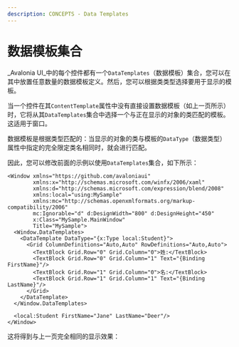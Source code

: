 ```yaml
---
description: CONCEPTS - Data Templates
---
```


# 数据模板集合

_Avalonia UI_中的每个控件都有一个`DataTemplates`（数据模板）集合，您可以在其中放置任意数量的数据模板定义。然后，您可以根据类类型选择要用于显示的模板。 

当一个控件在其`ContentTemplate`属性中没有直接设置数据模板（如上一页所示）时，它将从其`DataTemplates`集合中选择一个与正在显示的对象的类匹配的模板。这适用于窗口。

数据模板是根据类型匹配的：当显示的对象的类与模板的`DataType`（数据类型）属性中指定的完全限定类名相同时，就会进行匹配。

因此，您可以修改前面的示例以使用`DataTemplates`集合，如下所示：

```markup
<Window xmlns="https://github.com/avaloniaui"
        xmlns:x="http://schemas.microsoft.com/winfx/2006/xaml"
        xmlns:d="http://schemas.microsoft.com/expression/blend/2008"
        xmlns:local="using:MySample"
        xmlns:mc="http://schemas.openxmlformats.org/markup-compatibility/2006"
        mc:Ignorable="d" d:DesignWidth="800" d:DesignHeight="450"
        x:Class="MySample.MainWindow"
        Title="MySample">
  <Window.DataTemplates>
    <DataTemplate DataType="{x:Type local:Student}">
      <Grid ColumnDefinitions="Auto,Auto" RowDefinitions="Auto,Auto">
        <TextBlock Grid.Row="0" Grid.Column="0">姓:</TextBlock>
        <TextBlock Grid.Row="0" Grid.Column="1" Text="{Binding FirstName}"/>
        <TextBlock Grid.Row="1" Grid.Column="0">名:</TextBlock>
        <TextBlock Grid.Row="1" Grid.Column="1" Text="{Binding LastName}"/>
      </Grid>
    </DataTemplate>
  </Window.DataTemplates>
  
  <local:Student FirstName="Jane" LastName="Deer"/>
</Window>
```

这将得到与上一页完全相同的显示效果：

<img src="/img/gitbook-import/assets/image (57).png" alt=""/>

